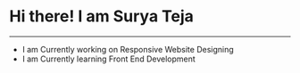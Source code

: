 <h1>Hi there! I am Surya Teja</h1>
<hr>
<ul>
  <li>I am Currently working on Responsive Website Designing</li>
  <li>I am Currently learning Front End Development</li>
</ul>
